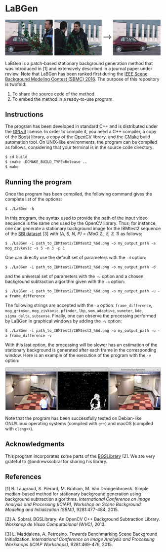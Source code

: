 # LaBGen

![Screenshot](readme/graphical-abstract.png)

LaBGen is a patch-based stationary background generation method that was introduced in [1] and extensively described in a journal paper under review. Note that LaBGen has been ranked first during the [IEEE Scene Background Modeling Contest (SBMC) 2016](http://www.scenebackgroundmodeling.net/). The purpose of this repository is twofold:

1. To share the source code of the method.
2. To embed the method in a ready-to-use program.

## Instructions

The program has been developed in standard C++ and is distributed under the [GPLv3](LICENSE) license. In order to compile it, you need a C++ compiler, a copy of the [Boost](http://www.boost.org) library, a copy of the [OpenCV](http://opencv.org) library, and the [CMake](https://cmake.org) build automation tool. On UNIX-like environments, the program can be compiled as follows, considering that your terminal is in the source code directory:

```
$ cd build
$ cmake -DCMAKE_BUILD_TYPE=Release ..
$ make
```

## Running the program

Once the program has been compiled, the following command gives the complete list of the options:

```
$ ./LaBGen -h
```

In this program, the syntax used to provide the path of the input video sequence is the same one used by the OpenCV library. Thus, for instance, one can generate a stationary background image for the IBMtest2 sequence of the [SBI dataset](http://sbmi2015.na.icar.cnr.it/SBIdataset.html) [3] with *(A, S, N, P) = (MoG Z., 5, 3, 1)* as follows:

```
$ ./LaBGen -i path_to_IBMtest2/IBMtest2_%6d.png -o my_output_path -a mog_zivkovic -s 5 -n 3 -p 1
```

One can directly use the default set of parameters with the `-d` option:

```
$ ./LaBGen -i path_to_IBMtest2/IBMtest2_%6d.png -o my_output_path -d
```

and the universal set of parameters with the `-u` option and a chosen background subtraction algorithm given with the `-a` option:

```
$ ./LaBGen -i path_to_IBMtest2/IBMtest2_%6d.png -o my_output_path -u -a frame_difference
```

The following strings are accepted with the `-a` option: `frame_difference`, `mog_grimson`, `mog_zivkovic`, `pfinder`, `lbp`, `som_adaptive`, `vumeter`, `kde`, `sigma_delta`, `subsense`. Finally, one can observe the processing performed by LaBGen in graphical windows by adding the `-v` option:

```
$ ./LaBGen -i path_to_IBMtest2/IBMtest2_%6d.png -o my_output_path -u -a frame_difference -v
```

With this last option, the processing will be slower has an estimation of the stationary background is generated after each frame in the corresponding window. Here is an example of the execution of the program with the `-v` option:

![Screenshot](readme/screenshot.png)

Note that the program has been successfully tested on Debian-like GNU/Linux operating systems (compiled with `g++`) and macOS (compiled with `clang++`).

## Acknowledgments

This program incorporates some parts of the [BGSLibrary](https://github.com/andrewssobral/bgslibrary) [2]. We are very grateful to @andrewssobral for sharing his library.

## References

[1] B. Laugraud, S. Piérard, M. Braham, M. Van Droogenbroeck. Simple median-based method for stationary background generation using background subtraction algorithms. *International Conference on Image Analysis and Processing (ICIAP), Workshop on Scene Background Modeling and Initialization (SBMI)*, 9281:477-484, 2015.

[2] A. Sobral. BGSLibrary: An OpenCV C++ Background Subtraction Library. *Workshop de Visao Computacional (WVC)*, 2013.

[3] L. Maddalena, A. Petrosino. Towards Benchmarking Scene Background Initialization. *International Conference on Image Analysis and Processing Workshops (ICIAP Workshops)*, 9281:469-476, 2015.
